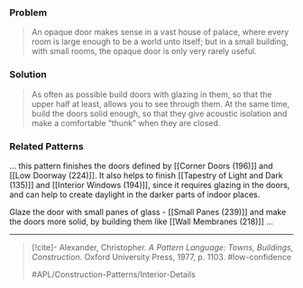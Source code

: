 ### Problem
>An opaque door makes sense in a vast house of palace, where every room is large enough to be a world unto itself; but in a small building, with small rooms, the opaque door is only very rarely useful.

### Solution
>As often as possible build doors with glazing in them, so that the upper half at least, allows you to see through them. At the same time, build the doors solid enough, so that they give acoustic isolation and make a comfortable “thunk” when they are closed.

### Related Patterns
... this pattern finishes the doors defined by [[Corner Doors (196)]] and [[Low Doorway (224)]]. It also helps to finish [[Tapestry of Light and Dark (135)]] and [[Interior Windows (194)]], since it requires glazing in the doors, and can help to create daylight in the darker parts of indoor places.

Glaze the door with small panes of glass - [[Small Panes (239)]] and make the doors more solid, by building them like [[Wall Membranes (218)]] ...

---

> [!cite]- Alexander, Christopher. _A Pattern Language: Towns, Buildings, Construction_. Oxford University Press, 1977, p. 1103.
> #low-confidence
>
> #APL/Construction-Patterns/Interior-Details
